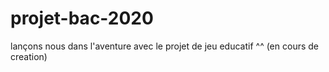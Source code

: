 # projet-bac-2020
lançons nous dans l'aventure avec le projet de jeu educatif ^^ (en cours de creation)
